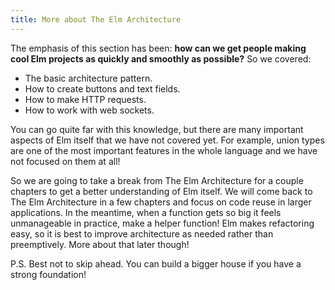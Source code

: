 ```yaml
---
title: More about The Elm Architecture
---
```


The emphasis of this section has been: **how can we get people making cool Elm projects as quickly and smoothly as possible?** So we covered:

  - The basic architecture pattern.
  - How to create buttons and text fields.
  - How to make HTTP requests.
  - How to work with web sockets.

You can go quite far with this knowledge, but there are many important aspects of Elm itself that we have not covered yet. For example, union types are one of the most important features in the whole language and we have not focused on them at all!

So we are going to take a break from The Elm Architecture for a couple chapters to get a better understanding of Elm itself. We will come back to The Elm Architecture in a few chapters and focus on code reuse in larger applications. In the meantime, when a function gets so big it feels unmanageable in practice, make a helper function! Elm makes refactoring easy, so it is best to improve architecture as needed rather than preemptively. More about that later though!

P.S. Best not to skip ahead. You can build a bigger house if you have a strong foundation!
